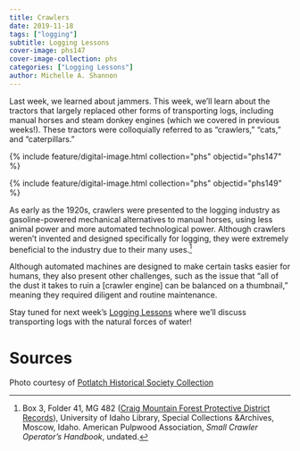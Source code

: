 ```yaml
---
title: Crawlers
date: 2019-11-18
tags: ["logging"]
subtitle: Logging Lessons
cover-image: phs147
cover-image-collection: phs
categories: ["Logging Lessons"]
author: Michelle A. Shannon
---
```


Last week, we learned about jammers. This week, we’ll learn about the tractors that largely replaced other forms of transporting logs, including manual horses and steam donkey engines (which we covered in previous weeks!). These tractors were colloquially referred to as “crawlers,” “cats,” and “caterpillars.”

{% include feature/digital-image.html collection="phs" objectid="phs147" %}

{% include feature/digital-image.html collection="phs" objectid="phs149" %}

As early as the 1920s, crawlers were presented to the logging industry as gasoline-powered mechanical alternatives to manual horses, using less animal power and more automated technological power. Although crawlers weren’t invented and designed specifically for logging, they were extremely beneficial to the industry due to their many uses.[^1]

Although automated machines are designed to make certain tasks easier for humans, they also present other challenges, such as the issue that “all of the dust it takes to ruin a [crawler engine] can be balanced on a thumbnail,” meaning they required diligent and routine maintenance.

Stay tuned for next week’s [Logging Lessons](https://harvester.lib.uidaho.edu/series/logginglessons.html) where we’ll discuss transporting logs with the natural forces of water!

# Sources

Photo courtesy of [Potlatch Historical Society Collection](https://www.lib.uidaho.edu/digital/phs/)

[^1]: Box 3, Folder 41, MG 482 ([Craig Mountain Forest Protective District Records](https://archiveswest.orbiscascade.org/ark:/80444/xv359984/)), University of Idaho Library, Special Collections &Archives, Moscow, Idaho. American Pulpwood Association, *Small Crawler Operator’s Handbook*, undated.